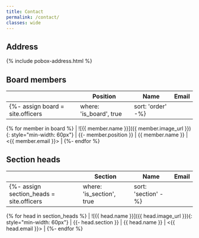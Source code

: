 ```yaml
---
title: Contact
permalink: /contact/
classes: wide
---
```


## Address

{% include pobox-address.html %}

## Board members

|   | Position | Name | Email |
| - | -------- | ---- | ----- |
{%- assign board = site.officers | where: 'is_board', true | sort: 'order' -%}
{% for member in board %}
  | ![{{ member.name }}]({{ member.image_url }}){: style="min-width: 60px"} |
    {{- member.position }} | {{ member.name }} | <{{ member.email }}> |
{%- endfor %}

## Section heads

|   | Section | Name | Email |
| - | ------- | ---- | ----- |
{%- assign section_heads = site.officers | where: 'is_section', true | sort: 'section' -%}
{% for head in section_heads %}
  | ![{{ head.name }}]({{ head.image_url }}){: style="min-width: 60px"} |
    {{- head.section }} | {{ head.name }} | <{{ head.email }}> |
{%- endfor %}

